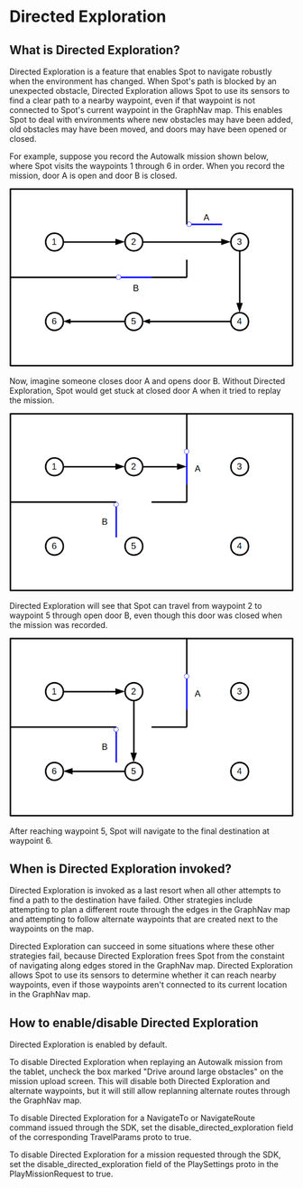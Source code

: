 <!--
Copyright (c) 2021 Boston Dynamics, Inc.  All rights reserved.

Downloading, reproducing, distributing or otherwise using the SDK Software
is subject to the terms and conditions of the Boston Dynamics Software
Development Kit License (20191101-BDSDK-SL).
-->

# Directed Exploration

## What is Directed Exploration?

Directed Exploration is a feature that enables Spot to navigate robustly when the environment has changed.  When Spot's path is blocked by an unexpected obstacle, Directed Exploration allows Spot to use its sensors to find a clear path to a nearby waypoint, even if that waypoint is not connected to Spot's current waypoint in the GraphNav map.  This enables Spot to deal with environments where new obstacles may have been added, old obstacles may have been moved, and doors may have been opened or closed.

For example, suppose you record the Autowalk mission shown below, where Spot visits the waypoints 1 through 6 in order.  When you record the mission, door A is open and door B is closed.

![Initial recorded path](./images/directed_exploration_1.png "Initial recorded path")

Now, imagine someone closes door A and opens door B.  Without Directed Exploration, Spot would get stuck at closed door A when it tried to replay the mission.

![Changed environment](./images/directed_exploration_2.png "Changed environment")

Directed Exploration will see that Spot can travel from waypoint 2 to waypoint 5 through open door B, even though this door was closed when the mission was recorded.

![Directed Exploration path](./images/directed_exploration_3.png "Directed Exploration path")

After reaching waypoint 5, Spot will navigate to the final destination at waypoint 6.

## When is Directed Exploration invoked?

Directed Exploration is invoked as a last resort when all other attempts to find a path to the destination have failed.  Other strategies include attempting to plan a different route through the edges in the GraphNav map and attempting to follow alternate waypoints that are created next to the waypoints on the map.

Directed Exploration can succeed in some situations where these other strategies fail, because Directed Exploration frees Spot from the constaint of navigating along edges stored in the GraphNav map.  Directed Exploration allows Spot to use its sensors to determine whether it can reach nearby waypoints, even if those waypoints aren't connected to its current location in the GraphNav map.

## How to enable/disable Directed Exploration

Directed Exploration is enabled by default.

To disable Directed Exploration when replaying an Autowalk mission from the tablet, uncheck the box marked "Drive around large obstacles" on the mission upload screen.  This will disable both Directed Exploration and alternate waypoints, but it will still allow replanning alternate routes through the GraphNav map.

To disable Directed Exploration for a NavigateTo or NavigateRoute command issued through the SDK, set the disable_directed_exploration field of the corresponding TravelParams proto to true.

To disable Directed Exploration for a mission requested through the SDK, set the disable_directed_exploration field of the PlaySettings proto in the PlayMissionRequest to true.
